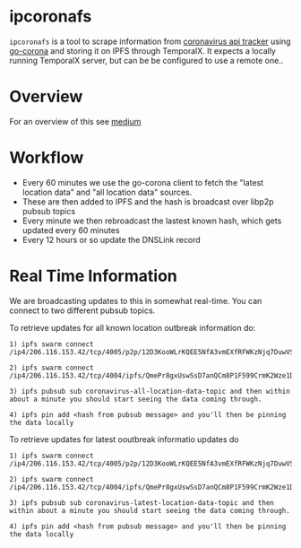 # ipcoronafs

`ipcoronafs` is a tool to scrape information from [coronavirus api tracker](https://github.com/ExpDev07/coronavirus-tracker-api) using [go-corona](https://github.com/itsksaurabh/go-corona) and storing it on IPFS through TemporalX. It expects a locally running TemporalX server, but can be be configured to use a remote one..

# Overview

For an overview of this see [medium](https://medium.com/temporal-cloud/real-time-covid-19-sars-cov-2-outbreak-stats-over-libp2p-ipfs-75972c9afa7)

# Workflow

* Every 60 minutes we use the go-corona client to fetch the "latest location data" and "all location data" sources.
* These are then added to IPFS and the hash is broadcast over libp2p pubsub topics
* Every minute we then rebroadcast the lastest known hash, which gets updated every 60 minutes
* Every 12 hours or so update the DNSLink record

# Real Time Information

We are broadcasting updates to this in somewhat real-time. You can connect to two different pubsub topics.

To retrieve updates for all known location outbreak information do:

```
1) ipfs swarm connect /ip4/206.116.153.42/tcp/4005/p2p/12D3KooWLrKQEE5NfA3vmEXfRFWKzNjq7DuwVS9CsZ8ooPe7sZFM

2) ipfs swarm connect /ip4/206.116.153.42/tcp/4004/ipfs/QmePr8gxUswSsD7anQCm8P1F599CrmK2Wze1DjoN8LaLAx

3) ipfs pubsub sub coronavirus-all-location-data-topic and then within about a minute you should start seeing the data coming through.

4) ipfs pin add <hash from pubsub message> and you'll then be pinning the data locally
```

To retrieve updates for latest ooutbreak informatio updates do

```
1) ipfs swarm connect /ip4/206.116.153.42/tcp/4005/p2p/12D3KooWLrKQEE5NfA3vmEXfRFWKzNjq7DuwVS9CsZ8ooPe7sZFM

2) ipfs swarm connect /ip4/206.116.153.42/tcp/4004/ipfs/QmePr8gxUswSsD7anQCm8P1F599CrmK2Wze1DjoN8LaLAx

3) ipfs pubsub sub coronavirus-latest-location-data-topic and then within about a minute you should start seeing the data coming through.

4) ipfs pin add <hash from pubsub message> and you'll then be pinning the data locally
```

